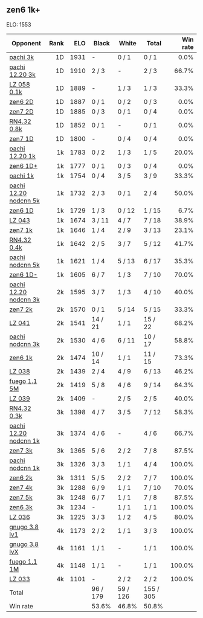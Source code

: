 ## zen6 1k+ ##

ELO: 1553

Opponent | Rank | ELO | Black | White | Total | Win rate
---------|-----:|----:|-------|-------|-------|-------:
[pachi 3k](pachi%203k.md) | 1D | 1931 | - | 0 / 1 | 0 / 1 | 0.0%
[pachi 12.20 3k](pachi%2012.20%203k.md) | 1D | 1910 | 2 / 3 | - | 2 / 3 | 66.7%
[LZ 058 0.1k](LZ%20058%200.1k.md) | 1D | 1889 | - | 1 / 3 | 1 / 3 | 33.3%
[zen6 2D](zen6%202D.md) | 1D | 1887 | 0 / 1 | 0 / 2 | 0 / 3 | 0.0%
[zen7 2D](zen7%202D.md) | 1D | 1885 | 0 / 3 | 0 / 1 | 0 / 4 | 0.0%
[RN4.32 0.8k](RN4.32%200.8k.md) | 1D | 1852 | 0 / 1 | - | 0 / 1 | 0.0%
[zen7 1D](zen7%201D.md) | 1D | 1800 | - | 0 / 4 | 0 / 4 | 0.0%
[pachi 12.20 1k](pachi%2012.20%201k.md) | 1k | 1783 | 0 / 2 | 1 / 3 | 1 / 5 | 20.0%
[zen6 1D+](zen6%201D+.md) | 1k | 1777 | 0 / 1 | 0 / 3 | 0 / 4 | 0.0%
[pachi 1k](pachi%201k.md) | 1k | 1754 | 0 / 4 | 3 / 5 | 3 / 9 | 33.3%
[pachi 12.20 nodcnn 5k](pachi%2012.20%20nodcnn%205k.md) | 1k | 1732 | 2 / 3 | 0 / 1 | 2 / 4 | 50.0%
[zen6 1D](zen6%201D.md) | 1k | 1729 | 1 / 3 | 0 / 12 | 1 / 15 | 6.7%
[LZ 043](LZ%20043.md) | 1k | 1674 | 3 / 11 | 4 / 7 | 7 / 18 | 38.9%
[zen7 1k](zen7%201k.md) | 1k | 1646 | 1 / 4 | 2 / 9 | 3 / 13 | 23.1%
[RN4.32 0.4k](RN4.32%200.4k.md) | 1k | 1642 | 2 / 5 | 3 / 7 | 5 / 12 | 41.7%
[pachi nodcnn 5k](pachi%20nodcnn%205k.md) | 1k | 1621 | 1 / 4 | 5 / 13 | 6 / 17 | 35.3%
[zen6 1D-](zen6%201D-.md) | 1k | 1605 | 6 / 7 | 1 / 3 | 7 / 10 | 70.0%
[pachi 12.20 nodcnn 3k](pachi%2012.20%20nodcnn%203k.md) | 2k | 1595 | 3 / 7 | 1 / 3 | 4 / 10 | 40.0%
[zen7 2k](zen7%202k.md) | 2k | 1570 | 0 / 1 | 5 / 14 | 5 / 15 | 33.3%
[LZ 041](LZ%20041.md) | 2k | 1541 | 14 / 21 | 1 / 1 | 15 / 22 | 68.2%
[pachi nodcnn 3k](pachi%20nodcnn%203k.md) | 2k | 1530 | 4 / 6 | 6 / 11 | 10 / 17 | 58.8%
[zen6 1k](zen6%201k.md) | 2k | 1474 | 10 / 14 | 1 / 1 | 11 / 15 | 73.3%
[LZ 038](LZ%20038.md) | 2k | 1439 | 2 / 4 | 4 / 9 | 6 / 13 | 46.2%
[fuego 1.1 5M](fuego%201.1%205M.md) | 2k | 1419 | 5 / 8 | 4 / 6 | 9 / 14 | 64.3%
[LZ 039](LZ%20039.md) | 2k | 1409 | - | 2 / 5 | 2 / 5 | 40.0%
[RN4.32 0.3k](RN4.32%200.3k.md) | 3k | 1398 | 4 / 7 | 3 / 5 | 7 / 12 | 58.3%
[pachi 12.20 nodcnn 1k](pachi%2012.20%20nodcnn%201k.md) | 3k | 1374 | 4 / 6 | - | 4 / 6 | 66.7%
[zen7 3k](zen7%203k.md) | 3k | 1365 | 5 / 6 | 2 / 2 | 7 / 8 | 87.5%
[pachi nodcnn 1k](pachi%20nodcnn%201k.md) | 3k | 1326 | 3 / 3 | 1 / 1 | 4 / 4 | 100.0%
[zen6 2k](zen6%202k.md) | 3k | 1311 | 5 / 5 | 2 / 2 | 7 / 7 | 100.0%
[zen7 4k](zen7%204k.md) | 3k | 1288 | 6 / 9 | 1 / 1 | 7 / 10 | 70.0%
[zen7 5k](zen7%205k.md) | 3k | 1248 | 6 / 7 | 1 / 1 | 7 / 8 | 87.5%
[zen6 3k](zen6%203k.md) | 3k | 1234 | - | 1 / 1 | 1 / 1 | 100.0%
[LZ 036](LZ%20036.md) | 3k | 1225 | 3 / 3 | 1 / 2 | 4 / 5 | 80.0%
[gnugo 3.8 lv1](gnugo%203.8%20lv1.md) | 4k | 1173 | 2 / 2 | 1 / 1 | 3 / 3 | 100.0%
[gnugo 3.8 lvX](gnugo%203.8%20lvX.md) | 4k | 1161 | 1 / 1 | - | 1 / 1 | 100.0%
[fuego 1.1 1M](fuego%201.1%201M.md) | 4k | 1148 | 1 / 1 | - | 1 / 1 | 100.0%
[LZ 033](LZ%20033.md) | 4k | 1101 | - | 2 / 2 | 2 / 2 | 100.0%
Total | | | 96 / 179 | 59 / 126 | 155 / 305 | 
Win rate| | | 53.6% | 46.8% | 50.8% | 

